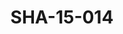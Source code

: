 ---
pid: SHA-15-014
title: SHA-15-014
language: ar
original_label: 
rights: شرحبيل احمد
location_of_original: شرحبيل احمد
photographer_or_studio: 
scanned_from: photograph 12.1 by 16.6
_date: '1962'
location: أثيوبيا، مصوع
description: شرحبيل احمد ومجموعة في المطعم
additional_notes: 
permission_display: 'yes'
on_server: 'no'
on_website: 'no'
permalink: /photopages/ar/SHA-15-014
layout: photo-page
---